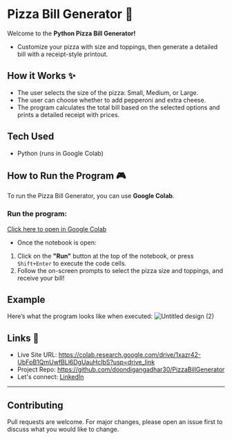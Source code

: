 # Pizza Bill Generator 🍕

Welcome to the **Python Pizza Bill Generator!** 
- Customize your pizza with size and toppings, then generate a detailed bill with a receipt-style printout.

## How it Works ✨
- The user selects the size of the pizza: Small, Medium, or Large.
- The user can choose whether to add pepperoni and extra cheese.
- The program calculates the total bill based on the selected options and prints a detailed receipt with prices.
  
## Tech Used
- Python (runs in Google Colab)

## How to Run the Program 🎮
To run the Pizza Bill Generator, you can use **Google Colab**.

### Run the program: 
[Click here to open in Google Colab](https://colab.research.google.com/drive/1xazr42-UbFpB1QmUwfBLl6DgUauHcIbS?usp=drive_link)

- Once the notebook is open:
1. Click on the **"Run"** button at the top of the notebook, or press `Shift+Enter` to execute the code cells.
2. Follow the on-screen prompts to select the pizza size and toppings, and receive your bill!

## Example
Here’s what the program looks like when executed:
![Untitled design (2)](https://github.com/user-attachments/assets/a0a44ffa-26cd-4fe5-ab62-45dfc29cf31f)

## Links 📌

- Live Site URL: https://colab.research.google.com/drive/1xazr42-UbFpB1QmUwfBLl6DgUauHcIbS?usp=drive_link
- Project Repo: https://github.com/doondigangadhar30/PizzaBillGenerator
- Let's connect: [LinkedIn](https://www.linkedin.com/in/doondi/) 

---
## Contributing
Pull requests are welcome. For major changes, please open an issue first to discuss what you would like to change.
